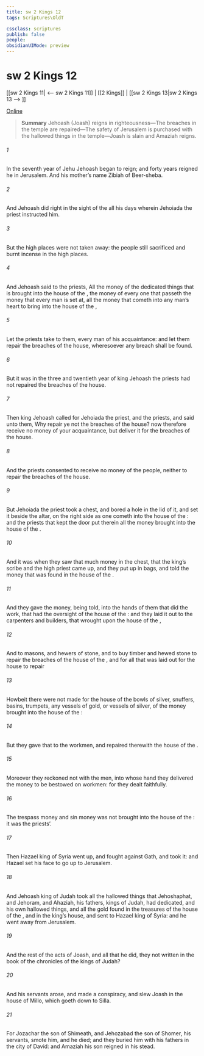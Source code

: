 ```yaml
---
title: sw 2 Kings 12
tags: Scriptures\OldT

cssclass: scriptures
publish: false
people:
obsidianUIMode: preview
---
```


# sw 2 Kings 12
[[sw 2 Kings 11| <-- sw 2 Kings 11]] | [[2 Kings]] | [[sw 2 Kings 13|sw 2 Kings 13 --> ]]

[Online](https://churchofjesuschrist.org/study/scriptures/ot/2-kgs/12?lang=eng)

> __Summary__
Jehoash (Joash) reigns in righteousness—The breaches in the temple are repaired—The safety of Jerusalem is purchased with the hallowed things in the temple—Joash is slain and Amaziah reigns.

###### 1 
In the seventh year of Jehu Jehoash began to reign; and forty years reigned he in Jerusalem. And his mother’s name  Zibiah of Beer-sheba.

###### 2 
And Jehoash did  right in the sight of the  all his days wherein Jehoiada the priest instructed him.

###### 3 
But the high places were not taken away: the people still sacrificed and burnt incense in the high places.

###### 4 
And Jehoash said to the priests, All the money of the dedicated things that is brought into the house of the ,  the money of every one that passeth  the money that every man is set at,  all the money that cometh into any man’s heart to bring into the house of the ,

###### 5 
Let the priests take  to them, every man of his acquaintance: and let them repair the breaches of the house, wheresoever any breach shall be found.

###### 6 
But it was  in the three and twentieth year of king Jehoash the priests had not repaired the breaches of the house.

###### 7 
Then king Jehoash called for Jehoiada the priest, and the  priests, and said unto them, Why repair ye not the breaches of the house? now therefore receive no  money of your acquaintance, but deliver it for the breaches of the house.

###### 8 
And the priests consented to receive no  money of the people, neither to repair the breaches of the house.

###### 9 
But Jehoiada the priest took a chest, and bored a hole in the lid of it, and set it beside the altar, on the right side as one cometh into the house of the : and the priests that kept the door put therein all the money  brought into the house of the .

###### 10 
And it was  when they saw that  much money in the chest, that the king’s scribe and the high priest came up, and they put up in bags, and told the money that was found in the house of the .

###### 11 
And they gave the money, being told, into the hands of them that did the work, that had the oversight of the house of the : and they laid it out to the carpenters and builders, that wrought upon the house of the ,

###### 12 
And to masons, and hewers of stone, and to buy timber and hewed stone to repair the breaches of the house of the , and for all that was laid out for the house to repair 

###### 13 
Howbeit there were not made for the house of the  bowls of silver, snuffers, basins, trumpets, any vessels of gold, or vessels of silver, of the money  brought into the house of the :

###### 14 
But they gave that to the workmen, and repaired therewith the house of the .

###### 15 
Moreover they reckoned not with the men, into whose hand they delivered the money to be bestowed on workmen: for they dealt faithfully.

###### 16 
The trespass money and sin money was not brought into the house of the : it was the priests’.

###### 17 
Then Hazael king of Syria went up, and fought against Gath, and took it: and Hazael set his face to go up to Jerusalem.

###### 18 
And Jehoash king of Judah took all the hallowed things that Jehoshaphat, and Jehoram, and Ahaziah, his fathers, kings of Judah, had dedicated, and his own hallowed things, and all the gold  found in the treasures of the house of the , and in the king’s house, and sent  to Hazael king of Syria: and he went away from Jerusalem.

###### 19 
And the rest of the acts of Joash, and all that he did,  they not written in the book of the chronicles of the kings of Judah?

###### 20 
And his servants arose, and made a conspiracy, and slew Joash in the house of Millo, which goeth down to Silla.

###### 21 
For Jozachar the son of Shimeath, and Jehozabad the son of Shomer, his servants, smote him, and he died; and they buried him with his fathers in the city of David: and Amaziah his son reigned in his stead.

